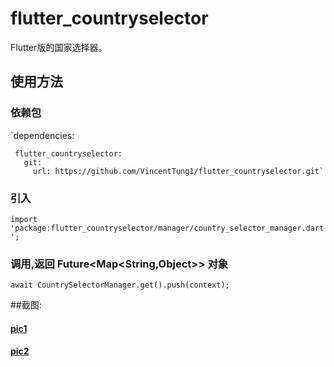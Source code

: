 # flutter_countryselector
Flutter版的国家选择器。


## 使用方法

  ### 依赖包
  `dependencies:

     flutter_countryselector:
       git:
         url: https://github.com/VincentTung1/flutter_countryselector.git`

  ### 引入
  `import 'package:flutter_countryselector/manager/country_selector_manager.dart';`

  ### 调用,返回  Future<Map<String,Object>> 对象
  `await CountrySelectorManager.get().push(context);`


##截图:

 #### [pic1](/pictures/pic1.png)

 #### [pic2](/pictures/pic2.png)